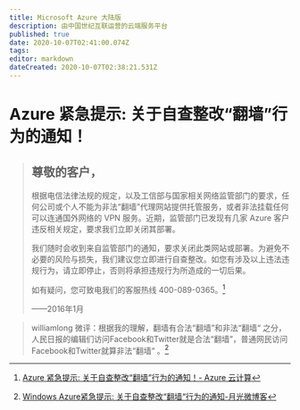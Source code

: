 ```yaml
---
title: Microsoft Azure 大陆版
description: 由中国世纪互联运营的云端服务平台
published: true
date: 2020-10-07T02:41:00.074Z
tags: 
editor: markdown
dateCreated: 2020-10-07T02:38:21.531Z
---
```


# Azure 紧急提示: 关于自查整改“翻墙”行为的通知！

> ## 尊敬的客户，
> 根据电信法律法规的规定，以及工信部与国家相关网络监管部门的要求，任何公司或个人不能为非法“翻墙”代理网站提供托管服务，或者非法挂载任何可以连通国外网络的 VPN 服务。近期，监管部门已发现有几家 Azure 客户违反相关规定，要求我们立即关闭其部署。
>
> 我们随时会收到来自监管部门的通知，要求关闭此类网站或部署。为避免不必要的风险与损失，我们建议您立即进行自查整改。如您有涉及以上违法违规行为，请立即停止，否则将承担违规行为所造成的一切后果。
>
> 如有疑问，您可致电我们的客服热线 400-089-0365。[^announcement]
>
> ——2016年1月

[^announcement]: [Azure 紧急提示: 关于自查整改“翻墙”行为的通知！- Azure 云计算](https://web.archive.org/web/20200426180402/https://www.azure.cn/support/announcement/rectification-announcement/index.html#close)

> williamlong 微评：根据我的理解，翻墙有合法“翻墙”和非法“翻墙“ 之分，人民日报的编辑们访问Facebook和Twitter就是合法“翻墙”，普通网民访问Facebook和Twitter就算非法“翻墙“ 。[^2490]

[^2490]: [Windows Azure紧急提示: 关于自查整改“翻墙“行为的通知-月光微博客](https://web.archive.org/web/20160415062049/http://www.williamlong.info/blog/archives/2490.html)